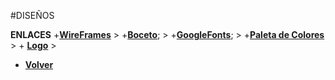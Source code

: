 #DISEÑOS

**ENLACES**
    +[**WireFrames**](https://www.figma.com/file/VRqFriP9XBHvLtQ4FQP1Rr/WebbingNow?node-id=1%3A6)
    >
    +[**Boceto**](https://www.figma.com/file/VRqFriP9XBHvLtQ4FQP1Rr/WebbingNow?node-id=87%3A6);
    >
    +[**GoogleFonts**](https://fonts.google.com/specimen/Nunito+Sans#standard-styles);
    >
    +[**Paleta de Colores**](https://coolors.co/palette/000000-03989e-8ebdb6-de6262-ffffff)
    >
    + [**Logo**](/Brand/Webbing.png)
    >
   + [**Volver**](/README.md)